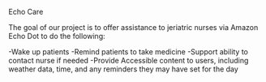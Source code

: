 Echo Care

The goal of our project is to offer assistance to jeriatric nurses via Amazon Echo Dot to do the following:

-Wake up patients
-Remind patients to take medicine
-Support ability to contact nurse if needed
-Provide Accessible content to users, including weather data, time, and any reminders they may have set for the day
